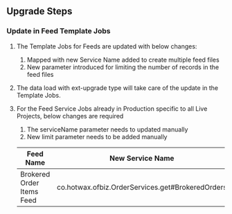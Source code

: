 ## Upgrade Steps

### Update in Feed Template Jobs

1. The Template Jobs for Feeds are updated with below changes:
   1. Mapped with new Service Name added to create multiple feed files
   2. New parameter introduced for limiting the number of records in the feed files
2. The data load with ext-upgrade type will take care of the update in the Template Jobs.
3. For the Feed Service Jobs already in Production specific to all Live Projects, below changes are required
   1. The serviceName parameter needs to updated manually
   2. New limit parameter needs to be added manually

   Feed Name | New Service Name | limit Parameter Name
   --- | --- | ---
   Brokered Order Items Feed | co.hotwax.ofbiz.OrderServices.get#BrokeredOrders | brokeredOrdersCountPerFeed
